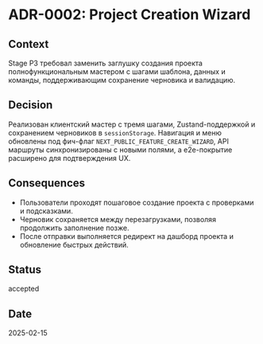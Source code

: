 # ADR-0002: Project Creation Wizard

## Context

Stage P3 требовал заменить заглушку создания проекта полнофункциональным мастером с шагами шаблона, данных и команды, поддерживающим сохранение черновика и валидацию.

## Decision

Реализован клиентский мастер с тремя шагами, Zustand-поддержкой и сохранением черновиков в `sessionStorage`. Навигация и меню обновлены под фич-флаг `NEXT_PUBLIC_FEATURE_CREATE_WIZARD`, API маршруты синхронизированы с новыми полями, а e2e-покрытие расширено для подтверждения UX.

## Consequences

- Пользователи проходят пошаговое создание проекта с проверками и подсказками.
- Черновик сохраняется между перезагрузками, позволяя продолжить заполнение позже.
- После отправки выполняется редирект на дашборд проекта и обновление быстрых действий.

## Status

accepted

## Date

2025-02-15
